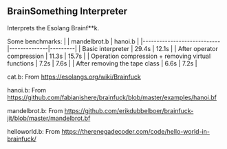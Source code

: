 ## BrainSomething Interpreter
Interprets the Esolang Brainf**k.

Some benchmarks:
|                            | mandelbrot.b | hanoi.b |
|----------------------------|--------------|---------|
| Basic interpreter          | 29.4s        | 12.1s   |
| After operator compression | 11.3s        | 15.7s   |
| Operation compression + removing virtual functions | 7.2s | 7.6s |
| After removing the tape class | 6.6s | 7.2s |

cat.b: From https://esolangs.org/wiki/Brainfuck

hanoi.b: From https://github.com/fabianishere/brainfuck/blob/master/examples/hanoi.bf

mandelbrot.b: From https://github.com/erikdubbelboer/brainfuck-jit/blob/master/mandelbrot.bf

helloworld.b: From https://therenegadecoder.com/code/hello-world-in-brainfuck/